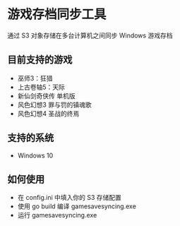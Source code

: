 # 游戏存档同步工具

通过 S3 对象存储在多台计算机之间同步 Windows 游戏存档

## 目前支持的游戏

* 巫师3：狂猎
* 上古卷轴5：天际
* 新仙剑奇侠传 单机版
* 风色幻想3 罪与罚的镇魂歌
* 风色幻想4 圣战的终焉

## 支持的系统

* Windows 10

## 如何使用

* 在 config.ini 中填入你的 S3 存储配置
* 使用 go build 编译 gamesavesyncing.exe
* 运行 gamesavesyncing.exe
